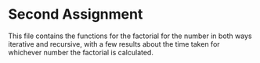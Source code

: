 # Second  Assignment

This file contains the functions for the factorial  for the number in both ways iterative and recursive,
with a few results about the time taken for whichever number the factorial is calculated.
